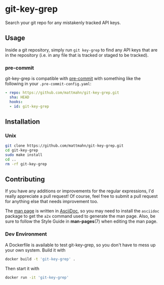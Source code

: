 # git-key-grep

Search your git repo for any mistakenly tracked API keys.


## Usage

Inside a git repository, simply run `git key-grep` to find any API keys that
are in the repository (i.e. in any file that is tracked or staged to be
tracked).

### pre-commit

git-key-grep is compatible with [pre-commit][] with something like the
following in your `.pre-commit-config.yaml`:
```yaml
- repo: https://github.com/mattmahn/git-key-grep.git
  sha: HEAD
  hooks:
  - id: git-key-grep
```


## Installation

### Unix

```sh
git clone https://github.com/mattmahn/git-key-grep.git
cd git-key-grep
sudo make install
cd ..
rm -rf git-key-grep
```


## Contributing

If you have any additions or improvements for the regular expressions, I'd
really appreciate a pull request! Of course, feel free to submit a pull request
for anything else that needs improvement too.

The [man page][] is written in [AsciiDoc][], so you may need to install the
`asciidoc` package to get the `a2x` command used to generate the man page.
Also, be sure to follow the Style Guide in **man-pages**(7) when editing the
man page.

### Dev Environment

A Dockerfile is available to test git-key-grep, so you don't have to mess up
your own system. Build it with
```sh
docker build -t 'git-key-grep' .
```
Then start it with
```sh
docker run -it 'git-key-grep'
```


[AsciiDoc]: http://asciidoc.org/
[man page]: git-key-grep.1.txt
[pre-commit]: http://pre-commit.com
